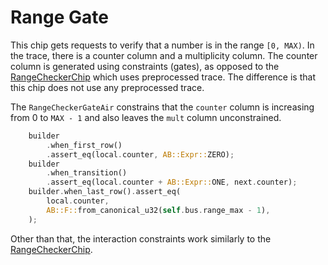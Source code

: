 # Range Gate

This chip gets requests to verify that a number is in the range `[0, MAX)`.
In the trace, there is a counter column and a multiplicity column.
The counter column is generated using constraints (gates), as opposed to the [RangeCheckerChip](../range/README.md) which uses preprocessed trace.
The difference is that this chip does not use any preprocessed trace.

The `RangeCheckerGateAir` constrains that the `counter` column is increasing from 0 to `MAX - 1` and also leaves the `mult` column unconstrained.

```rust
    builder
        .when_first_row()
        .assert_eq(local.counter, AB::Expr::ZERO);
    builder
        .when_transition()
        .assert_eq(local.counter + AB::Expr::ONE, next.counter);
    builder.when_last_row().assert_eq(
        local.counter,
        AB::F::from_canonical_u32(self.bus.range_max - 1),
    );
```

Other than that, the interaction constraints work similarly to the [RangeCheckerChip](../range/README.md).
